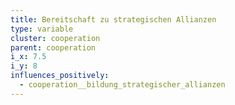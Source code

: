 ```yaml
---
title: Bereitschaft zu strategischen Allianzen
type: variable
cluster: cooperation
parent: cooperation
i_x: 7.5
i_y: 8
influences_positively:
  - cooperation__bildung_strategischer_allianzen
---
```

